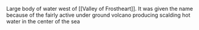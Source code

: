 Large body of water west of [[Valley of Frostheart]]. It was given the name because of the fairly active under ground volcano producing scalding hot water in the center of the sea